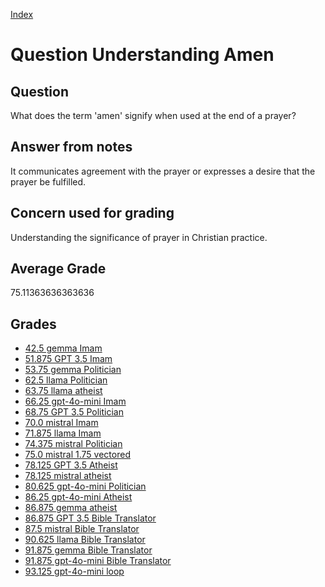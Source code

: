 
[Index](../../index.md)
# Question Understanding Amen
## Question
What does the term 'amen' signify when used at the end of a prayer?

## Answer from notes
It communicates agreement with the prayer or expresses a desire that the prayer be fulfilled.

## Concern used for grading
Understanding the significance of prayer in Christian practice.

## Average Grade
75.11363636363636

## Grades
 * [42.5 gemma Imam](../answers/gemma_Imam/Understanding_Amen.md)
 * [51.875 GPT 3.5 Imam](../answers/GPT_3.5_Imam/Understanding_Amen.md)
 * [53.75 gemma Politician](../answers/gemma_Politician/Understanding_Amen.md)
 * [62.5 llama Politician](../answers/llama_Politician/Understanding_Amen.md)
 * [63.75 llama atheist](../answers/llama_atheist/Understanding_Amen.md)
 * [66.25 gpt-4o-mini Imam](../answers/gpt-4o-mini_Imam/Understanding_Amen.md)
 * [68.75 GPT 3.5 Politician](../answers/GPT_3.5_Politician/Understanding_Amen.md)
 * [70.0 mistral Imam](../answers/mistral_Imam/Understanding_Amen.md)
 * [71.875 llama Imam](../answers/llama_Imam/Understanding_Amen.md)
 * [74.375 mistral Politician](../answers/mistral_Politician/Understanding_Amen.md)
 * [75.0 mistral 1.75 vectored](../answers/mistral_1.75_vectored/Understanding_Amen.md)
 * [78.125 GPT 3.5 Atheist](../answers/GPT_3.5_Atheist/Understanding_Amen.md)
 * [78.125 mistral atheist](../answers/mistral_atheist/Understanding_Amen.md)
 * [80.625 gpt-4o-mini Politician](../answers/gpt-4o-mini_Politician/Understanding_Amen.md)
 * [86.25 gpt-4o-mini Atheist](../answers/gpt-4o-mini_Atheist/Understanding_Amen.md)
 * [86.875 gemma atheist](../answers/gemma_atheist/Understanding_Amen.md)
 * [86.875 GPT 3.5 Bible Translator](../answers/GPT_3.5_Bible_Translator/Understanding_Amen.md)
 * [87.5 mistral Bible Translator](../answers/mistral_Bible_Translator/Understanding_Amen.md)
 * [90.625 llama Bible Translator](../answers/llama_Bible_Translator/Understanding_Amen.md)
 * [91.875 gemma Bible Translator](../answers/gemma_Bible_Translator/Understanding_Amen.md)
 * [91.875 gpt-4o-mini Bible Translator](../answers/gpt-4o-mini_Bible_Translator/Understanding_Amen.md)
 * [93.125 gpt-4o-mini loop](../answers/gpt-4o-mini_loop/Understanding_Amen.md)
